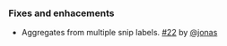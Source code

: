 ### Fixes and enhacements

- Aggregates from multiple snip labels. [#22][22] by [@jonas][@jonas]

  [22]: https://github.com/lightbend/paradox/pull/22
  [@jonas]: https://github.com/jonas
